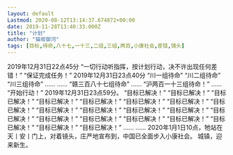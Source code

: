 ```yaml
---
layout: default
Lastmod: 2020-08-12T13:14:37.674872+00:00
date: 2019-11-28T13:40:33.000Z
title: "计划"
author: "猫坂御河"
tags: [目标,待命,八十七,一十三,二组,三组,两百,小康社会,差错,镜头]
---
```


2019年12月31日22点45分 “一切行动听指挥，按计划行动，决不许出现任何差错！” “保证完成任务！” 2019年12月31日23点40分 “川一组待命” “川二组待命” “川三组待命” …… …… “赣三百八十七组待命” …… “沪两百一十三组待命！” …… “开始行动！” 2019年12月31日23点59分。 “目标已解决！” “目标已解决！” “目标已解决！” “目标已解决！” “目标已解决！” “目标已解决！” “目标已解决！” “目标已解决！” “目标已解决！” “目标已解决！” “目标已解决！” “目标已解决！” “目标已解决！” “目标已解决！” “目标已解决！” “目标已解决！” “目标已解决！” “目标已解决！” “目标已解决！” “目标已解决！” …… …… 2020年1月1日10点，牠站在天丨安丨门上，对着镜头，庄严地宣布到，中国已全面步入小康社会。 城镇，迎来新生。

